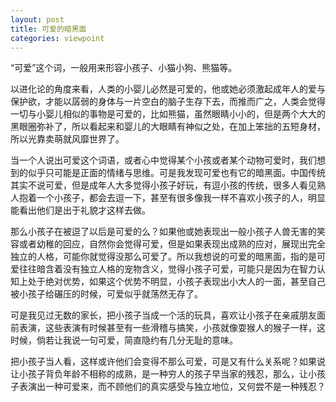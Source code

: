 ```yaml
---
layout: post
title: 可爱的暗黑面
categories: viewpoint
---
```

“可爱”这个词，一般用来形容小孩子、小猫小狗、熊猫等。

以进化论的角度来看，人类的小婴儿必然是可爱的，他或她必须激起成年人的爱与保护欲，才能以孱弱的身体与一片空白的脑子生存下去，而推而广之，人类会觉得一切与小婴儿相似的事物是可爱的，比如熊猫，虽然眼睛小小的，但是两个大大的黑眼圈弥补了，所以看起来和婴儿的大眼睛有神似之处，在加上笨拙的五短身材，所以光靠卖萌就风靡世界了。

当一个人说出可爱这个词语，或者心中觉得某个小孩或者某个动物可爱时，我们想到的似乎只可能是正面的情绪与思维。可是我发现可爱也有它的暗黑面。中国传统其实不说可爱，但是成年人大多觉得小孩子好玩，有逗小孩的传统，很多人看见熟人抱着一个小孩子，都会去逗一下，甚至有很多像我一样不喜欢小孩子的人，明显能看出他们是出于礼貌才这样去做。

那么小孩子在被逗了以后是可爱的么？如果他或她表现出一般小孩子人兽无害的笑容或者幼稚的回应，自然你会觉得可爱，但是如果表现出成熟的应对，展现出完全独立的人格，可能你就觉得没那么可爱了。所以我想说的可爱的暗黑面，指的是可爱往往暗含着没有独立人格的宠物含义，觉得小孩子可爱，可能只是因为在智力认知上处于绝对优势，如果这个优势不明显，小孩子表现出小大人的一面，甚至自己被小孩子给碾压的时候，可爱似乎就荡然无存了。

可是我见过无数的家长，把小孩子当成一个活的玩具，喜欢让小孩子在亲戚朋友面前表演，这些表演有时候甚至有一些滑稽与搞笑，小孩就像耍猴人的猴子一样，这时候，倘若让我说一句可爱，简直隐约有几分无耻的意味。

把小孩子当人看，这样或许他们会变得不那么可爱，可是又有什么关系呢？如果说让小孩子背负年龄不相称的成熟，是一种穷人的孩子早当家的残忍，那么，让小孩子表演出一种可爱来，而不顾他们的真实感受与独立地位，又何尝不是一种残忍？